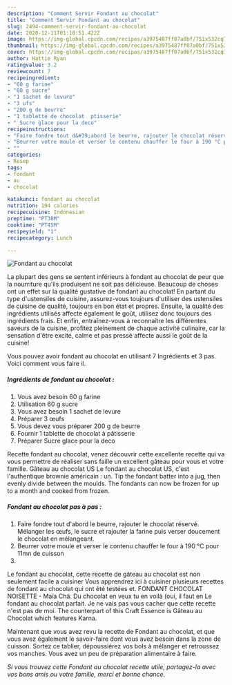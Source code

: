 ```yaml
---
description: "Comment Servir Fondant au chocolat"
title: "Comment Servir Fondant au chocolat"
slug: 2494-comment-servir-fondant-au-chocolat
date: 2020-12-11T01:10:51.422Z
image: https://img-global.cpcdn.com/recipes/a3975487ff07a0bf/751x532cq70/fondant-au-chocolat-photo-principale-de-la-recette.jpg
thumbnail: https://img-global.cpcdn.com/recipes/a3975487ff07a0bf/751x532cq70/fondant-au-chocolat-photo-principale-de-la-recette.jpg
cover: https://img-global.cpcdn.com/recipes/a3975487ff07a0bf/751x532cq70/fondant-au-chocolat-photo-principale-de-la-recette.jpg
author: Hattie Ryan
ratingvalue: 3.2
reviewcount: 7
recipeingredient:
- "60 g farine"
- "60 g sucre"
- "1 sachet de levure"
- "3 ufs"
- "200 g de beurre"
- "1 tablette de chocolat  ptisserie"
- " Sucre glace pour la deco"
recipeinstructions:
- "Faire fondre tout d&#39;abord le beurre, rajouter le chocolat réservé. Mélanger les œufs, le sucre et rajouter la farine puis verser doucement le chocolat en mélangeant."
- "Beurrer votre moule et verser le contenu chauffer le four à 190 °C pour 11mn de cuisson"
- ""
categories:
- Resep
tags:
- fondant
- au
- chocolat

katakunci: fondant au chocolat 
nutrition: 194 calories
recipecuisine: Indonesian
preptime: "PT38M"
cooktime: "PT45M"
recipeyield: "1"
recipecategory: Lunch

---
```



![Fondant au chocolat](https://img-global.cpcdn.com/recipes/a3975487ff07a0bf/751x532cq70/fondant-au-chocolat-photo-principale-de-la-recette.jpg)

La plupart des gens se sentent inférieurs à fondant au chocolat de peur que la nourriture qu'ils produisent ne soit pas délicieuse. Beaucoup de choses ont un effet sur la qualité gustative de fondant au chocolat! En partant du type d'ustensiles de cuisine, assurez-vous toujours d'utiliser des ustensiles de cuisine de qualité, toujours en bon état et propres. Ensuite, la qualité des ingrédients utilisés affecte également le goût, utilisez donc toujours des ingrédients frais. Et enfin, entraînez-vous à reconnaître les différentes saveurs de la cuisine, profitez pleinement de chaque activité culinaire, car la sensation d'être excité, calme et pas pressé affecte aussi le goût de la cuisine!

<!--inarticleads1-->

Vous pouvez avoir fondant au chocolat en utilisant 7 Ingrédients et 3 pas. Voici comment vous faire il.

##### Ingrédients de fondant au chocolat :

1. Vous avez besoin 60 g farine
1. Utilisation 60 g sucre
1. Vous avez besoin 1 sachet de levure
1. Préparer 3 œufs
1. Vous devez vous préparer 200 g de beurre
1. Fournir 1 tablette de chocolat à pâtisserie
1. Préparer  Sucre glace pour la deco


Recette fondant au chocolat, venez découvrir cette excellente recette qui va vous permettre de réaliser sans faille un excellent gâteau pour vous et votre famille. Gâteau au chocolat US Le fondant au chocolat US, c&#39;est l&#39;authentique brownie américain : un. Tip the fondant batter into a jug, then evenly divide between the moulds. The fondants can now be frozen for up to a month and cooked from frozen. 

<!--inarticleads2-->

##### Fondant au chocolat pas à pas :

1. Faire fondre tout d&#39;abord le beurre, rajouter le chocolat réservé. Mélanger les œufs, le sucre et rajouter la farine puis verser doucement le chocolat en mélangeant.
1. Beurrer votre moule et verser le contenu chauffer le four à 190 °C pour 11mn de cuisson
1. 


Le fondant au chocolat, cette recette de gâteau au chocolat est non seulement facile a cuisiner Vous apprendrez ici à cuisiner plusieurs recettes de fondant au chocolat qui ont été testées et. FONDANT CHOCOLAT NOISETTE - Maïa Chä. Du chocolat en veux tu en voilà (oui, il faut en Le fondant au chocolat parfait. Je ne vais pas vous cacher que cette recette n&#39;est pas de moi. The counterpart of this Craft Essence is Gâteau au Chocolat which features Karna. 

<!--inarticleads1-->

<p>
Maintenant que vous avez revu la recette de Fondant au chocolat, et que vous avez également le savoir-faire dont vous avez besoin dans la zone de cuisson. Sortez ce tablier, dépoussiérez vos bols à mélanger et retroussez vos manches. Vous avez un peu de préparation alimentaire à faire.
</p>

<p>
<i>Si vous trouvez cette Fondant au chocolat recette utile, partagez-la avec vos bons amis ou votre famille, merci et bonne chance.</i>
</p>
